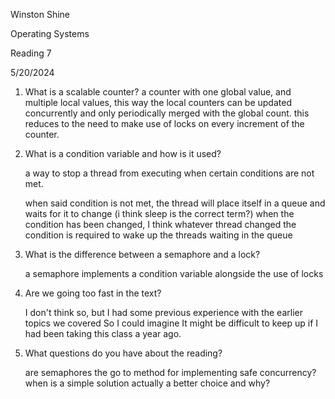 Winston Shine

Operating Systems

Reading 7

5/20/2024


1. What is a scalable counter?
    a counter with one global value, and multiple local values, this way the
    local counters can be updated concurrently and only periodically merged with the global count.
    this reduces to the need to make use of locks on every increment of the counter.

2. What is a condition variable and how is it used?

    a way to stop a thread from executing when certain conditions are not met.
    
    when said condition is not met, the thread will place itself in a  queue and waits for it to change (i think sleep is the correct term?)
    when the condition has been changed, I think whatever thread changed the condition is required to wake up the threads waiting in
    the queue

3. What is the difference between a semaphore and a lock?

    a semaphore implements a condition variable alongside the use of locks

4. Are we going too fast in the text?

    I don't think so, but I had some previous experience with the earlier topics we covered 
    So I could imagine It might be difficult to keep up if I had been taking this class 
    a year ago.

5. What questions do you have about the reading?

    are semaphores the go to method for implementing safe concurrency?
    when is a simple solution actually a better choice and why?
